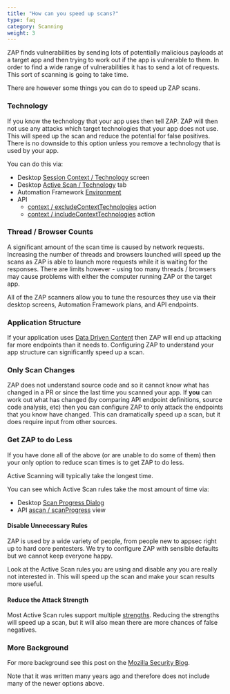 ```yaml
---
title: "How can you speed up scans?"
type: faq
category: Scanning
weight: 3
---
```


ZAP finds vulnerabilities by sending lots of potentially malicious payloads at a target app and then trying to work out if
the app is vulnerable to them. 
In order to find a wide range of vulnerabilities it has to send a lot of requests.
This sort of scanning is going to take time.

There are however some things you can do to speed up ZAP scans.

### Technology

If you know the technology that your app uses then tell ZAP.
ZAP will then not use any attacks which target technologies that your app does not use.
This will speed up the scan and reduce the potential for false positives. 
There is no downside to this option unless you remove a technology that is used by your app.

You can do this via:

* Desktop [Session Context / Technology](/docs/desktop/ui/dialogs/session/contexts/#technology) screen
* Desktop [Active Scan / Technology](/docs/desktop/ui/dialogs/advascan/#technology) tab
* Automation Framework [Environment](/docs/desktop/addons/automation-framework/environment/)
* API
  * [context / excludeContextTechnologies](/docs/api/#contextactionexcludecontexttechnologies) action
  * [context / includeContextTechnologies](/docs/api/#contextactionincludecontexttechnologies) action

### Thread / Browser Counts

A significant amount of the scan time is caused by network requests.
Increasing the number of threads and browsers launched will speed up the scans as ZAP is able to launch more requests while
it is waiting for the responses. 
There are limits however - using too many threads / browsers may cause problems with either the computer running ZAP or
the target app.

All of the ZAP scanners allow you to tune the resources they use via their desktop screens, Automation Framework plans, and API endpoints.

### Application Structure

If your application uses [Data Driven Content](/docs/desktop/start/features/ddc/) then ZAP will 
end up attacking far more endpoints than it needs to.
Configuring ZAP to understand your app structure can significantly speed up a scan.

### Only Scan Changes

ZAP does not understand source code and so it cannot know what has changed in a PR or since the last time you scanned your app.
If __you__ can work out what has changed (by comparing API endpoint definitions, source code analysis, etc) then you can 
configure ZAP to only attack the endpoints that you know have changed. 
This can dramatically speed up a scan, but it does require input from other sources.

### Get ZAP to do Less

If you have done all of the above (or are unable to do some of them) then your only option to reduce scan times is to get ZAP to do less.

Active Scanning will typically take the longest time.

You can see which Active Scan rules take the most amount of time via:

* Desktop [Scan Progress Dialog](/docs/desktop/ui/dialogs/scanprogress/)
* API [ascan / scanProgress](/docs/api/#ascanviewscanprogress) view

#### Disable Unnecessary Rules

ZAP is used by a wide variety of people, from people new to appsec right up to hard core pentesters.
We try to configure ZAP with sensible defaults but we cannot keep everyone happy.

Look at the Active Scan rules you are using and disable any you are really not interested in. This will speed up the scan
and make your scan results more useful.

#### Reduce the Attack Strength

Most Active Scan rules support multiple [strengths](/docs/desktop/ui/dialogs/scanpolicy/#strength).
Reducing the strengths will speed up a scan, but it will also mean there are more chances of false negatives.

### More Background

For more background see this post on the [Mozilla Security Blog](https://blog.mozilla.org/security/2013/07/10/how-to-speed-up-owasp-zap-scans/).

Note that it was written many years ago and therefore does not include many of the newer options above.
